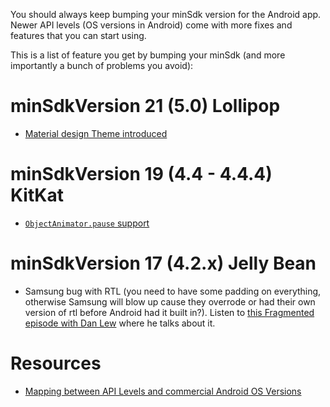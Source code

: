 You should always keep bumping your minSdk version for the Android app. Newer API levels (OS versions in Android) come with more fixes and features that you can start using.

This is a list of feature you get by bumping your minSdk (and more importantly a bunch of problems you avoid):


# minSdkVersion 21 (5.0) Lollipop

* [Material design Theme introduced](https://developer.android.com/training/material/theme.html)

# minSdkVersion 19 (4.4 - 4.4.4) KitKat

* [`ObjectAnimator.pause` support](http://stackoverflow.com/questions/25231707/how-to-resume-and-pause-objectanimator-in-android-for-api-levels-below-19)

# minSdkVersion 17 (4.2.x) Jelly Bean

* Samsung bug with RTL (you need to have some padding on everything, otherwise Samsung will blow up cause they overrode or had their own version of rtl before Android had it built in?). Listen to [this Fragmented episode with Dan Lew](fragmentedpodcast.com/episodes/049) where he talks about it.

# Resources

* [Mapping between API Levels and commercial Android OS Versions](https://source.android.com/source/build-numbers)
